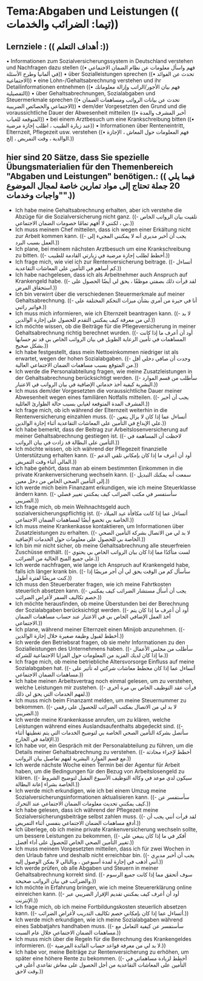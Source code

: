 # Tema:Abgaben und Leistungen (( تيما: الضرائب والخدمات))
## Lernziele : (( أهداف التعلم :))
• Informationen zum Sozialversicherungssystem in Deutschland verstehen und Nachfragen dazu stellen ((• فهم واسأل معلومات عن نظام الضمان الاجتماعي في ألمانيا وطرح الأسئلة))
• über Sozialleistungen sprechen ((• تحدث عن الفوائد الاجتماعية))
• eine Lohn-/Gehaltsabrechnung verstehen und ihr Detailinformationen entnehmen ((• فهم بيان الأجور/الراتب وإزالة معلوماتك التفصيلية))
• über Gehaltsabrechnungen, Sozialabgaben und Steuermerkmale sprechen ((• تحدث عن بيانات الرواتب ومساهمات الضمان الاجتماعي والخصائص الضريبية))
• dem/der Vorgesetzten den Grund und die voraussichtliche Dauer der Abwesenheit mitteilen ((• أخبر المشرف والمدة المتوقعة للغياب))
• bei einem Arztbesuch um eine Krankschreibung bitten ((• عند زيارة الطبيب ، اطلب إجازة مرضية))
• Informationen über Renteneintritt, Elternzeit, Pflegezeit usw. verstehen ((• فهم المعلومات حول المعاش ، الإجازة الوالدية ، وقت التمريض ، إلخ.))
## hier sind 20 Sätze, dass Sie spezielle Übungsmaterialien für den Themenbereich "Abgaben und Leistungen" benötigen.: (( فيما يلي 20 جملة تحتاج إلى مواد تمارين خاصة لمجال الموضوع "واجبات وخدمات".))
- Ich habe meine Gehaltsabrechnung erhalten, aber ich verstehe die Abzüge für die Sozialversicherung nicht ganz. ((- تلقيت بيان الرواتب الخاص بي ، لكنني لا أفهم تمامًا خصومات الضمان الاجتماعي.))
- Ich muss meinem Chef mitteilen, dass ich wegen einer Erkältung nicht zur Arbeit kommen kann. ((- يجب أن أخبر مديري أنه لا يمكنني المجيء إلى العمل بسبب البرد.))
- Ich plane, bei meinem nächsten Arztbesuch um eine Krankschreibung zu bitten. ((- أخطط لطلب إجازة مرضية في زيارتي القادمة للطبيب.))
- Ich frage mich, wie viel ich zur Rentenversicherung beitrage. ((- أتساءل كم أساهم في التأمين على المعاشات التقاعدية.))
- Ich habe nachgelesen, dass ich als Arbeitnehmer auch Anspruch auf Krankengeld habe. ((- لقد قرأت ذلك بصفتي موظفًا ، يحق لي أيضًا الحصول على استحقاق المرض.))
- Ich bin verwirrt über die verschiedenen Steuermerkmale auf meiner Gehaltsabrechnung. ((- أنا في حيرة من أمري بشأن ميزات التحكم المختلفة على فواتير راتبي.))
- Ich muss mich informieren, wie ich Elternzeit beantragen kann. ((- لا بد لي من معرفة كيف يمكنني التقدم للحصول على إجازة الوالدين.))
- Ich möchte wissen, ob die Beiträge für die Pflegeversicherung in meiner Gehaltsabrechnung richtig berechnet wurden. ((- أود أن أعرف ما إذا كانت المساهمات في تأمين الرعاية الطويل في بيان الرواتب الخاص بي قد تم حسابها بشكل صحيح.))
- Ich habe festgestellt, dass mein Nettoeinkommen niedriger ist als erwartet, wegen der hohen Sozialabgaben. ((- وجدت أن صافي دخلي أقل من المتوقع بسبب مساهمات الضمان الاجتماعي العالية.))
- Ich werde die Personalabteilung fragen, wie meine Zusatzleistungen in der Gehaltsabrechnung berücksichtigt werden. ((- سأطلب من قسم الموارد البشرية كيفية أخذ خدماتي الإضافية في بيان الرواتب في الاعتبار.))
- Ich muss dem/der Vorgesetzten die voraussichtliche Dauer meiner Abwesenheit wegen eines familiären Notfalls mitteilen. ((- يجب أن أخبر المشرف المدة المتوقعة لغيابي بسبب حالة الطوارئ العائلية.))
- Ich frage mich, ob ich während der Elternzeit weiterhin in die Rentenversicherung einzahlen muss. ((- أتساءل عما إذا كان لا يزال يتعين علي الإيداع في التأمين على المعاشات التقاعدية أثناء إجازة الوالدين.))
- Ich habe bemerkt, dass der Beitrag zur Arbeitslosenversicherung auf meiner Gehaltsabrechnung gestiegen ist. ((- لاحظت أن المساهمة في التأمين على البطالة قد زادت في بيان الرواتب.))
- Ich möchte wissen, ob ich während der Pflegezeit finanzielle Unterstützung erhalten kann. ((- أود أن أعرف ما إذا كان بإمكاني تلقي الدعم المالي أثناء وقت التمريض.))
- Ich habe gehört, dass man ab einem bestimmten Einkommen in die private Krankenversicherung wechseln kann. ((- سمعت أنه يمكنك التبديل إلى التأمين الصحي الخاص من دخل معين.))
- Ich werde mich beim Finanzamt erkundigen, wie ich meine Steuerklasse ändern kann. ((- سأستفسر في مكتب الضرائب كيف يمكنني تغيير فصلي الضريبي.))
- Ich frage mich, ob mein Weihnachtsgeld auch sozialversicherungspflichtig ist. ((- أتساءل عما إذا كانت مكافأة عيد الميلاد الخاصة بي تخضع أيضًا لمساهمات الضمان الاجتماعي.))
- Ich muss meine Krankenkasse kontaktieren, um Informationen über Zusatzleistungen zu erhalten. ((- لا بد لي من الاتصال بشركة التأمين الصحي الخاصة بي للحصول على معلومات حول الخدمات الإضافية.))
- Ich bin mir nicht sicher, ob meine Gehaltsabrechnung alle steuerfreien Zuschüsse enthält. ((- لست متأكدًا مما إذا كان بيان الرواتب الخاص بي يحتوي على جميع المنح الخالية من الضرائب.))
- Ich werde nachfragen, wie lange ich Anspruch auf Krankengeld habe, falls ich länger krank bin. ((- سأسأل كم من الوقت يحق لي أن أجر مريضًا إذا كنت مريضًا لفترة أطول.))
- Ich muss den Steuerberater fragen, wie ich meine Fahrtkosten steuerlich absetzen kann. ((- يجب أن أسأل مستشار الضرائب كيف يمكنني خصم تكاليف السفر لأغراض الضرائب.))
- Ich möchte herausfinden, ob meine Überstunden bei der Berechnung der Sozialabgaben berücksichtigt werden. ((- أود أن أعرف ما إذا كان يتم أخذ العمل الإضافي الخاص بي في الاعتبار عند حساب مساهمات الضمان الاجتماعي.))
- Ich plane, während meiner Elternzeit einen Minijob anzunehmen. ((- أخطط لقبول وظيفة صغيرة خلال إجازة الوالدين.))
- Ich werde den Betriebsrat fragen, ob sie mehr Informationen zu den Sozialleistungen des Unternehmens haben. ((- سأطلب من مجلس الأعمال ما إذا كان لديك المزيد من المعلومات حول المزايا الاجتماعية للشركة.))
- Ich frage mich, ob meine betriebliche Altersvorsorge Einfluss auf meine Sozialabgaben hat. ((- أتساءل عما إذا كان مخطط معاشات شركتي له تأثير على مساهمات الضمان الاجتماعي.))
- Ich habe meinen Arbeitsvertrag noch einmal gelesen, um zu verstehen, welche Leistungen mir zustehen. ((- قرأت عقد التوظيف الخاص بي مرة أخرى لفهم الخدمات التي يحق لي ذلك.))
- Ich muss mich beim Finanzamt melden, um meine Steuernummer zu bekommen. ((- لا بد لي من الاتصال بمكتب الضرائب للحصول على رقمي الضريبي.))
- Ich werde meine Krankenkasse anrufen, um zu klären, welche Leistungen während eines Auslandsaufenthalts abgedeckt sind. ((- سأتصل بشركة التأمين الصحي الخاصة بي لتوضيح الخدمات التي يتم تغطيتها أثناء الإقامة في الخارج.))
- Ich habe vor, ein Gespräch mit der Personalabteilung zu führen, um die Details meiner Gehaltsabrechnung zu verstehen. ((- أخطط لإجراء محادثة مع قسم الموارد البشرية لفهم تفاصيل بيان الرواتب.))
- Ich werde nächste Woche einen Termin bei der Agentur für Arbeit haben, um die Bedingungen für den Bezug von Arbeitslosengeld zu klären. ((- سيكون لدي موعد في وكالة التوظيف الأسبوع المقبل لتوضيح الشروط الخاصة بشراء إعانة البطالة.))
- Ich werde mich erkundigen, wie ich bei einem Umzug meine Sozialversicherungsinformationen aktualisieren kann. ((- سأستفسر عن كيف يمكنني تحديث معلومات الضمان الاجتماعي عند التحرك.))
- Ich habe gelesen, dass ich während der Pflegezeit meine Sozialversicherungsbeiträge selbst zahlen muss. ((- لقد قرأت أنني يجب أن أدفع مساهمات الضمان الاجتماعي بنفسي أثناء التمريض.))
- Ich überlege, ob ich meine private Krankenversicherung wechseln sollte, um bessere Leistungen zu bekommen. ((- أفكر في ما إذا كان ينبغي علي تغيير التأمين الصحي الخاص للحصول على أداء أفضل.))
- Ich muss meinem Vorgesetzten mitteilen, dass ich für zwei Wochen in den Urlaub fahre und deshalb nicht erreichbar bin. ((- يجب أن أخبر مديري أنني أذهب في إجازة لمدة أسبوعين ، وبالتالي لا يمكن الوصول إليه.))
- Ich werde prüfen, ob alle Abgaben und Steuern in meiner Gehaltsabrechnung korrekt sind. ((- سوف أتحقق مما إذا كانت جميع الرسوم والضرائب في بيان الرواتب صحيحة.))
- Ich möchte in Erfahrung bringen, wie ich meine Steuererklärung online einreichen kann. ((- أود أن أعرف كيف يمكنني تقديم الإقرار الضريبي عبر الإنترنت.))
- Ich frage mich, ob ich meine Fortbildungskosten steuerlich absetzen kann. ((- أتساءل عما إذا كان بإمكاني خصم تكاليف التدريب لأغراض الضرائب.))
- Ich werde mich erkundigen, wie ich meine Sozialabgaben während eines Sabbatjahrs handhaben muss. ((- سأستفسر عن كيفية التعامل مع مساهمات الضمان الاجتماعي خلال عام السبت.))
- Ich muss mich über die Regeln für die Berechnung des Krankengeldes informieren. ((- لا بد لي من معرفة قواعد حساب الفائدة المرضية.))
- Ich habe vor, meine Beiträge zur Rentenversicherung zu erhöhen, um später eine höhere Rente zu bekommen. ((- أخطط لزيادة مساهماتي في التأمين على المعاشات التقاعدية من أجل الحصول على معاش تقاعدي أعلى في وقت لاحق.))
